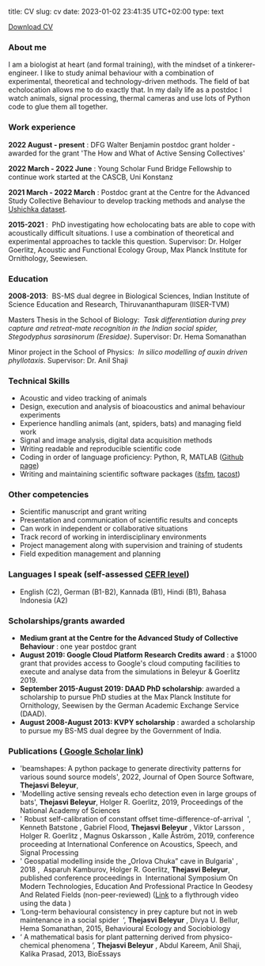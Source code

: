 title: CV
slug: cv
date: 2023-01-02 23:41:35 UTC+02:00
type: text

<a href="../beleyurthejasvi_CV.pdf" target="_blank">Download CV</a>

### About me 
I am a biologist at heart (and formal training), with the mindset of a tinkerer-engineer. I
like to study animal behaviour with a combination of experimental, theoretical and technology-driven
methods. The field of bat echolocation allows me to do exactly that. In my daily life as a postdoc I
watch animals, signal processing, thermal cameras and use lots of Python code to glue them all
together.

### Work experience
**2022 August - present** : DFG Walter Benjamin postdoc grant holder - awarded for the grant 'The How and What of Active Sensing Collectives'

**2022 March - 2022 June** : Young Scholar Fund Bridge Fellowship to continue work started at the CASCB, Uni Konstanz

**2021 March - 2022 March** : Postdoc grant at the Centre for the Advanced Study Collective Behaviour to develop tracking methods and analyse the 
[Ushichka dataset](../ushichka). 

**2015-2021** : ​ PhD investigating how echolocating bats are able to cope with acoustically difficult
situations. I use a combination of theoretical and experimental approaches to tackle this question.
Supervisor: Dr. Holger Goerlitz, Acoustic and Functional Ecology Group, Max Planck Institute for
Ornithology, Seewiesen.

### Education

**2008-2013**: ​ BS-MS dual degree in Biological Sciences, Indian Institute of Science Education and Research,
Thiruvananthapuram (IISER-TVM)

Masters Thesis in the School of Biology: ​ *Task differentiation during prey capture and retreat-mate
recognition in the Indian social spider, Stegodyphus sarasinorum (Eresidae)*. Supervisor: Dr. Hema
Somanathan

Minor project in the School of Physics: ​ *In silico modelling of auxin driven phyllotaxis*. Supervisor: Dr. Anil
Shaji

### Technical Skills
* Acoustic and video tracking of animals
* Design, execution and analysis of bioacoustics and animal behaviour experiments
* Experience handling animals (ant, spiders, bats) and managing field work
* Signal and image analysis, digital data acquisition methods
* Writing readable and reproducible scientific code
* Coding in order of language proficiency: Python, R, MATLAB (<a href="https://github.com/thejasvibr" target="_blank">Github page</a>​)
* Writing and maintaining scientific software packages (<a href="https://itsfm.readthedocs.io/en/latest/" target="_blank">itsfm</a>, [tacost]())

### Other competencies 
* Scientific manuscript and grant writing
* Presentation and communication of scientific results and concepts
* Can work in independent or collaborative situations
* Track record of working in interdisciplinary environments
* Project management along with supervision and training of students
* Field expedition management and planning

### Languages I speak (self-assessed <a href="https://en.wikipedia.org/wiki/Common_European_Framework_of_Reference_for_Languages#Common_reference_levels" target="_blank">CEFR level</a>)
* English (C2), German (B1-B2), Kannada (B1), Hindi (B1), Bahasa Indonesia (A2)

### Scholarships/grants awarded 
* **Medium grant at the Centre for the Advanced Study of Collective Behaviour** : one year postdoc grant
* **August 2019: Google Cloud Platform Research Credits award​** : a $1000 grant that provides
access to Google's cloud computing facilities to execute and analyse data from the simulations in
Beleyur & Goerlitz 2019.
* **September 2015-August 2019: DAAD PhD scholarship**: ​ awarded a scholarship to pursue PhD
studies at the Max Planck Institute for Ornithology, Seewisen by the German Academic
Exchange Service (DAAD).
* **August 2008-August 2013: KVPY scholarship**​ : awarded a scholarship to pursue my BS-MS dual
degree by the Government of India.


### Publications (<a href="https://scholar.google.co.in/citations?user=qCvp1tAAAAAJ&hl=en&oi=ao" target="_blank"> Google Scholar link</a>)

* 'beamshapes: A python package to generate directivity patterns for various sound source
models', 2022, Journal of Open Source Software, **Thejasvi Beleyur**, 
* 'Modelling active sensing reveals echo detection even in large groups of bats', **Thejasvi Beleyur**,
Holger R. Goerlitz, 2019, Proceedings of the National Academy of Sciences
* '​ Robust self-calibration of constant offset time-difference-of-arrival ​ ', Kenneth Batstone , Gabriel
Flood, **Thejasvi Beleyur** , Viktor Larsson , Holger R. Goerlitz , Magnus Oskarsson , Kalle Åström,
2019, conference proceeding at International Conference on Acoustics, Speech, and Signal
Processing
* '​ Geospatial modelling inside the „Orlova Chuka” cave in Bulgaria' ​ , ​ 2018​ , ​ Asparuh Kamburov,
Holger R. Goerlitz, **Thejasvi Beleyur**, ​ published conference proceedings in ​ International
Symposium On Modern Technologies, Education And Professional Practice In Geodesy And
Related Fields​ (non-peer-reviewed) ([Link](https://youtu.be/AxDdBvLjSMQ) to a flythrough video using the data​ )
* ‘Long-term behavioural consistency in prey capture but not in web maintenance in a social
spider ​ ’, **Thejasvi Beleyur​** , Divya U. Bellur, Hema Somanathan, 2015, Behavioural Ecology and
Sociobiology
* ‘​ A mathematical basis for plant patterning derived from physico-chemical phenomena ’, ​**Thejasvi
Beleyur**​ , Abdul Kareem, Anil Shaji, Kalika Prasad, 2013, BioEssays
